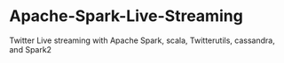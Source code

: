 # Apache-Spark-Live-Streaming
Twitter Live streaming with Apache Spark, scala, Twitterutils, cassandra, and Spark2
